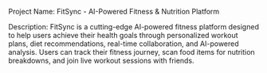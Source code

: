 Project Name: FitSync - AI-Powered Fitness & Nutrition Platform

Description: FitSync is a cutting-edge AI-powered fitness platform designed to help users achieve their health goals through personalized workout plans, diet recommendations, real-time collaboration, and AI-powered analysis. Users can track their fitness journey, scan food items for nutrition breakdowns, and join live workout sessions with friends.